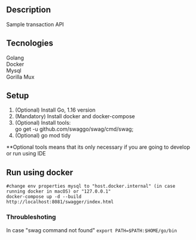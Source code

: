 ## Description
Sample transaction API

## Tecnologies
Golang<br/>
Docker<br/>
Mysql<br/>
Gorilla Mux<br/>

## Setup

1. (Optional) Install Go, 1.16 version
2. (Mandatory) Install docker and docker-compose
3. (Optional) Install tools: </br>
      go get -u github.com/swaggo/swag/cmd/swag;
4. (Optional) go mod tidy

**Optional tools means that its only necessary if you are going to develop or run using IDE

## Run using docker

  ```
  #change env properties mysql to "host.docker.internal" (in case running docker in macOS) or "127.0.0.1"
  docker-compose up -d --build
  http://localhost:8081/swagger/index.html
  ```

### Throubleshoting
In case "swag command not found" ```export PATH=$PATH:$HOME/go/bin```<br/>